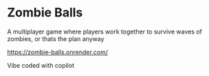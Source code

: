 # Zombie Balls

A multiplayer game where players work together to survive waves of zombies, or thats the plan anyway

https://zombie-balls.onrender.com/

Vibe coded with copilot
